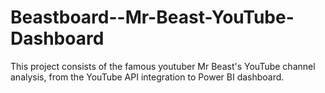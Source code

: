 # Beastboard--Mr-Beast-YouTube-Dashboard
This project consists of the famous youtuber Mr Beast's YouTube channel analysis, from the YouTube API integration to Power BI dashboard.
